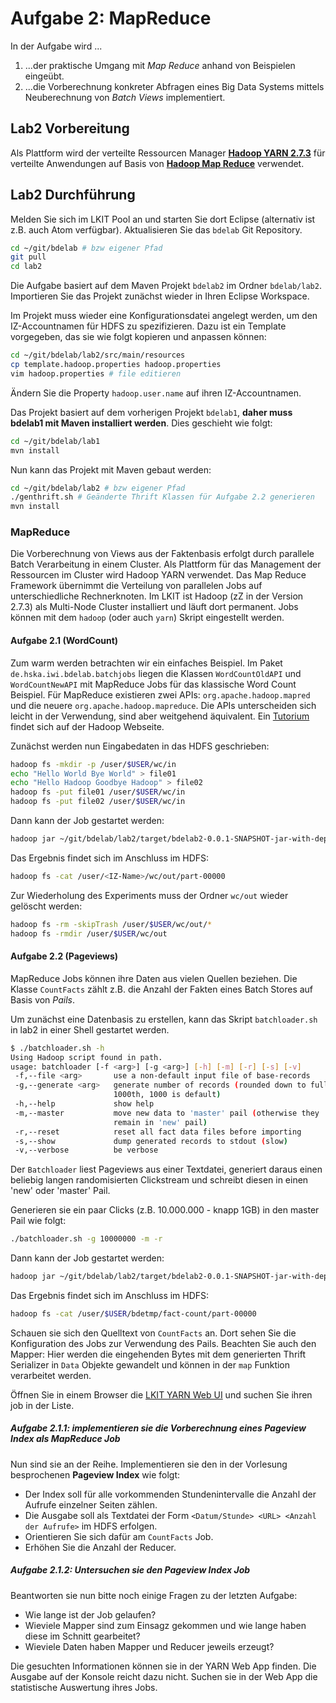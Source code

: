 # Aufgabe 2: MapReduce

In der Aufgabe wird ...

1. ...der praktische Umgang mit *Map Reduce* anhand von Beispielen eingeübt.
2. ...die Vorberechnung konkreter Abfragen eines Big Data Systems mittels
   Neuberechnung von *Batch Views*  implementiert.

## Lab2 Vorbereitung

Als Plattform wird der verteilte Ressourcen Manager [**Hadoop YARN
2.7.3**](http://hadoop.apache.org/docs/current/hadoop-yarn/hadoop-yarn-site/YARN.html)
für verteilte Anwendungen auf Basis von [**Hadoop Map
Reduce**](http://hadoop.apache.org/docs/current/hadoop-mapreduce-client/hadoop-mapreduce-client-core/MapReduceTutorial.html)
verwendet.

## Lab2 Durchführung

Melden Sie sich im LKIT Pool an und starten Sie dort Eclipse (alternativ ist
z.B. auch Atom verfügbar). Aktualisieren Sie das `bdelab` Git Repository.

```bash
cd ~/git/bdelab # bzw eigener Pfad
git pull
cd lab2
```

Die Aufgabe basiert auf dem Maven Projekt `bdelab2` im Ordner `bdelab/lab2`.
Importieren Sie das Projekt zunächst wieder in Ihren Eclipse Workspace.

Im Projekt muss wieder eine Konfigurationsdatei angelegt werden, um den
IZ-Accountnamen für HDFS zu spezifizieren. Dazu ist ein Template vorgegeben, das
sie wie folgt kopieren und anpassen können:

```bash
cd ~/git/bdelab/lab2/src/main/resources
cp template.hadoop.properties hadoop.properties
vim hadoop.properties # file editieren
```

Ändern Sie die Property `hadoop.user.name` auf ihren IZ-Accountnamen.

Das Projekt basiert auf dem vorherigen Projekt `bdelab1`, **daher muss bdelab1 mit
Maven installiert werden**. Dies geschieht wie folgt:

```bash
cd ~/git/bdelab/lab1
mvn install
```

Nun kann das Projekt mit Maven gebaut werden:

```bash
cd ~/git/bdelab/lab2 # bzw eigener Pfad
./genthrift.sh # Geänderte Thrift Klassen für Aufgabe 2.2 generieren
mvn install
```

### MapReduce

Die Vorberechnung von Views aus der Faktenbasis erfolgt durch parallele Batch
Verarbeitung in einem Cluster. Als Plattform für das Management der Ressourcen
im Cluster wird Hadoop YARN verwendet. Das Map Reduce Framework übernimmt die
Verteilung von parallelen Jobs auf unterschiedliche Rechnerknoten. Im LKIT ist
Hadoop (zZ in der Version 2.7.3) als Multi-Node Cluster installiert und läuft
dort permanent. Jobs können mit dem `hadoop` (oder auch `yarn`) Skript
eingestellt werden.

#### Aufgabe 2.1 (WordCount)

Zum warm werden betrachten wir ein einfaches Beispiel. Im Paket
`de.hska.iwi.bdelab.batchjobs` liegen die Klassen `WordCountOldAPI` und
`WordCountNewAPI` mit MapReduce Jobs für das klassische Word Count Beispiel. Für
MapReduce existieren zwei APIs: `org.apache.hadoop.mapred` und die neuere
`org.apache.hadoop.mapreduce`. Die APIs unterscheiden sich leicht in der
Verwendung, sind aber weitgehend äquivalent. Ein
[Tutorium](http://hadoop.apache.org/docs/r1.2.1/mapred_tutorial.html) findet
sich auf der Hadoop Webseite.

Zunächst werden nun Eingabedaten in das HDFS geschrieben:

```bash
hadoop fs -mkdir -p /user/$USER/wc/in
echo "Hello World Bye World" > file01
echo "Hello Hadoop Goodbye Hadoop" > file02
hadoop fs -put file01 /user/$USER/wc/in
hadoop fs -put file02 /user/$USER/wc/in
```

Dann kann der Job gestartet werden:

```bash
hadoop jar ~/git/bdelab/lab2/target/bdelab2-0.0.1-SNAPSHOT-jar-with-dependencies.jar de.hska.iwi.bdelab.batchjobs.WordCountOldAPI /user/$USER/wc/in /user/$USER/wc/out
```

Das Ergebnis findet sich im Anschluss im HDFS:

```bash
hadoop fs -cat /user/<IZ-Name>/wc/out/part-00000
```

Zur Wiederholung des Experiments muss der Ordner `wc/out` wieder gelöscht
werden:

```bash
hadoop fs -rm -skipTrash /user/$USER/wc/out/*
hadoop fs -rmdir /user/$USER/wc/out
```

#### Aufgabe 2.2 (Pageviews)

MapReduce Jobs können ihre Daten aus vielen Quellen beziehen. Die Klasse
`CountFacts` zählt z.B. die Anzahl der Fakten eines Batch Stores auf Basis von
*Pails*.

Um zunächst eine Datenbasis zu erstellen, kann das Skript `batchloader.sh` in
lab2 in einer Shell gestartet werden.

```bash
$ ./batchloader.sh -h
Using Hadoop script found in path.
usage: batchloader [-f <arg>] [-g <arg>] [-h] [-m] [-r] [-s] [-v]
 -f,--file <arg>       use a non-default input file of base-records
 -g,--generate <arg>   generate number of records (rounded down to full
                       1000th, 1000 is default)
 -h,--help             show help
 -m,--master           move new data to 'master' pail (otherwise they
                       remain in 'new' pail)
 -r,--reset            reset all fact data files before importing
 -s,--show             dump generated records to stdout (slow)
 -v,--verbose          be verbose
```

Der `Batchloader` liest Pageviews aus einer Textdatei, generiert daraus einen
beliebig langen randomisierten Clickstream und schreibt diesen in einen 'new'
oder 'master' Pail.

Generieren sie ein paar Clicks (z.B. 10.000.000 - knapp 1GB) in den master Pail
wie folgt:

```bash
./batchloader.sh -g 10000000 -m -r
```

Dann kann der Job gestartet werden:

```bash
hadoop jar ~/git/bdelab/lab2/target/bdelab2-0.0.1-SNAPSHOT-jar-with-dependencies.jar de.hska.iwi.bdelab.batchjobs.CountFacts
```

Das Ergebnis findet sich im Anschluss im HDFS:

```bash
hadoop fs -cat /user/$USER/bdetmp/fact-count/part-00000
```

Schauen sie sich den Quelltext von `CountFacts` an. Dort sehen Sie die
Konfiguration des Jobs zur Verwendung des Pails. Beachten Sie auch den Mapper:
Hier werden die eingehenden Bytes mit dem generierten Thrift Serializer in `Data`
Objekte gewandelt und können in der `map` Funktion verarbeitet werden.

Öffnen Sie in einem Browser die [LKIT YARN Web
UI](http://iwi-lkit-ux-06.hs-karlsruhe.de:8088) und suchen Sie ihren job in der
Liste.

##### Aufgabe 2.1.1: implementieren sie die Vorberechnung eines Pageview Index als MapReduce Job

Nun sind sie an der Reihe. Implementieren sie den in der Vorlesung besprochenen **Pageview Index** wie folgt:

- Der Index soll für alle vorkommenden Stundenintervalle die Anzahl der Aufrufe
  einzelner Seiten zählen.
- Die Ausgabe soll als Textdatei der Form `<Datum/Stunde> <URL> <Anzahl der
  Aufrufe>` im HDFS erfolgen.
- Orientieren Sie sich dafür am `CountFacts` Job.
- Erhöhen Sie die Anzahl der Reducer.

##### Aufgabe 2.1.2: Untersuchen sie den Pageview Index Job

Beantworten sie nun bitte noch einige Fragen zu der letzten Aufgabe:

- Wie lange ist der Job gelaufen?
- Wieviele Mapper sind zum Einsagz gekommen und wie lange haben diese im Schnitt
  gearbeitet?
- Wieviele Daten haben Mapper und Reducer jeweils erzeugt?

Die gesuchten Informationen können sie in der YARN Web App finden. Die Ausgabe
auf der Konsole reicht dazu nicht. Suchen sie in der Web App die statistische
Auswertung ihres Jobs.